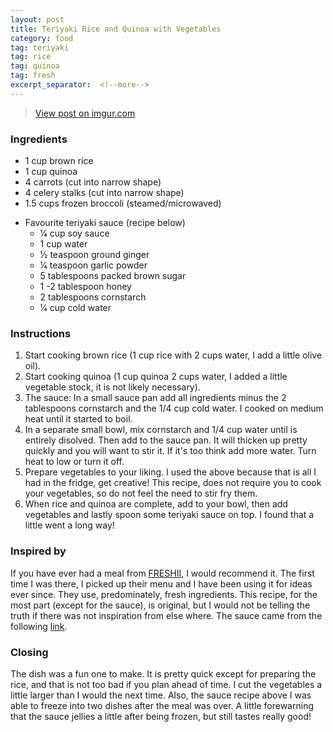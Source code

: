 ```yaml
---
layout: post
title: Teriyaki Rice and Quinoa with Vegetables
category: food
tag: teriyaki
tag: rice
tag: quinoa
tag: fresh
excerpt_separator:  <!--more-->
---
```


<blockquote class="imgur-embed-pub" lang="en" data-id="a/92Xse"><a href="//imgur.com/a/92Xse">View post on imgur.com</a></blockquote><script async src="//s.imgur.com/min/embed.js" charset="utf-8"></script>

### Ingredients
* 1 cup brown rice
* 1 cup quinoa
* 4 carrots (cut into narrow shape)
* 4 celery stalks (cut into narrow shape)
* 1.5 cups frozen broccoli (steamed/microwaved)

+ Favourite teriyaki sauce (recipe below)
  - 1⁄4 cup soy sauce
  - 1 cup water
  - 1⁄2 teaspoon ground ginger
  - 1⁄4 teaspoon garlic powder
  - 5 tablespoons packed brown sugar
  - 1 -2 tablespoon honey
  - 2 tablespoons cornstarch
  - 1⁄4 cup cold water

### Instructions
1. Start cooking brown rice (1 cup rice with 2 cups water, I add a little olive oil).
2. Start cooking quinoa (1 cup quinoa 2 cups water, I added a little vegetable stock, it is not likely necessary).
3. The sauce: In a small sauce pan add all ingredients minus the 2 tablespoons cornstarch and the 1/4 cup cold water. I cooked on medium heat until it started to boil.
4. In a separate small bowl, mix cornstarch and 1/4 cup water until is entirely disolved. Then add to the sauce pan. It will thicken up pretty quickly and you will want to stir it. If it's too think add more water. Turn heat to low or turn it off.
5. Prepare vegetables to your liking. I used the above because that is all I had in the fridge, get creative! This recipe, does not require you to cook your vegetables, so do not feel the need to stir fry them.
6. When rice and quinoa are complete, add to your bowl, then add vegetables and lastly spoon some teriyaki sauce on top. I found that a little went a long way!

### Inspired by
If you have ever had a meal from <a href="https://www.freshii.com">FRESHII</a>, I would recommend it. The first time I was there, I picked up their menu and I have been using it for ideas ever since. They use, predominately, fresh ingredients. This recipe, for the most part (except for the sauce), is original, but I would not be telling the truth if there was not inspiration from else where. The sauce came from the following <a href="http://www.geniuskitchen.com/recipe/restaurant-teriyaki-sauce-133751">link</a>.

### Closing
The dish was a fun one to make. It is pretty quick except for preparing the rice, and that is not too bad if you plan ahead of time. I cut the vegetables a little larger than I would the next time. Also, the sauce recipe above I was able to freeze into two dishes after the meal was over. A little forewarning that the sauce jellies a little after being frozen, but still tastes really good!
